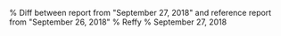 % Diff between report from "September 27, 2018" and reference report from "September 26, 2018"
% Reffy
% September 27, 2018

